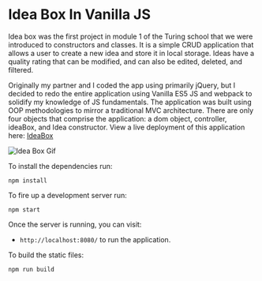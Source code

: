 # Idea Box In Vanilla JS

Idea box was the first project in module 1 of the Turing school that we were introduced to constructors and classes. It is a simple CRUD application that allows a user to create a new idea and store it in local storage. Ideas have a quality rating that can be modified, and can also be edited, deleted, and filtered.

Originally my partner and I coded the app using primarily jQuery, but I decided to redo the entire application using Vanilla ES5 JS and webpack to solidify my knowledge of JS fundamentals. The application was built using OOP methodologies to mirror a traditional MVC architecture. There are only four objects that comprise the application: a dom object, controller, ideaBox, and Idea constructor. View a live deployment of this application here: [IdeaBox](https://ianlancaster.github.io/idea-box/)

![Idea Box Gif](https://media.giphy.com/media/l0Ex0mxnt8p8HZ6og/giphy.gif)


To install the dependencies run:

```
npm install
```

To fire up a development server run:

```
npm start
```

Once the server is running, you can visit:

* `http://localhost:8080/` to run the application.

To build the static files:

```js
npm run build
```

